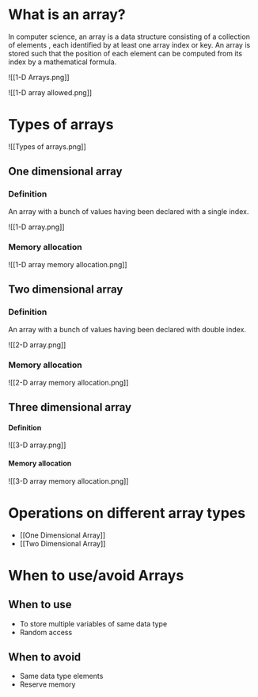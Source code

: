 # What is an array?

In computer science, an array is a data structure consisting of a collection of elements , each
identified by at least one array index or key. An array is stored such that the position of each
element can be computed from its index by a mathematical formula.

![[1-D Arrays.png]]

![[1-D array allowed.png]]

# Types of arrays

![[Types of arrays.png]]

## One dimensional array

### Definition

An array with a bunch of values having been declared with a single index.

![[1-D array.png]]
### Memory allocation

![[1-D array memory allocation.png]]
## Two dimensional array

### Definition

An array with a bunch of values having been declared with double index.

![[2-D array.png]]
### Memory allocation

![[2-D array memory allocation.png]]
## Three dimensional array

#### Definition

![[3-D array.png]]

#### Memory allocation

![[3-D array memory allocation.png]]


# Operations on different array types

- [[One Dimensional Array]]
- [[Two Dimensional Array]]
# When to use/avoid Arrays

## When to use
- To store multiple variables of same data type
- Random access
## When to avoid
- Same data type elements
- Reserve memory
